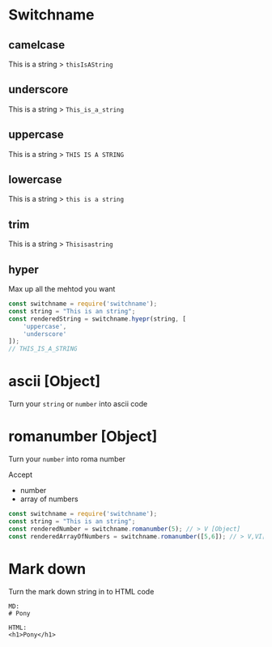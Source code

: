 # Switchname

## camelcase
This is a string > `thisIsAString`

## underscore
This is a string > `This_is_a_string`

## uppercase
This is a string > `THIS IS A STRING`

## lowercase
This is a string > `this is a string`

## trim
This is a string > `Thisisastring`

## hyper
Max up all the mehtod you want
```javascript
const switchname = require('switchname');
const string = "This is an string";
const renderedString = switchname.hyepr(string, [
    'uppercase',
    'underscore'
]);
// THIS_IS_A_STRING
```

# ascii [Object]
Turn your `string` or `number` into ascii code

# romanumber [Object]
Turn your `number` into roma number

Accept
- number
- array of numbers
```javascript
const switchname = require('switchname');
const string = "This is an string";
const renderedNumber = switchname.romanumber(5); // > V [Object]
const renderedArrayOfNumbers = switchname.romanumber([5,6]); // > V,VI[Object]
```

# Mark down
Turn the mark down string in to HTML code
```
MD:
# Pony

HTML:
<h1>Pony</h1>
```